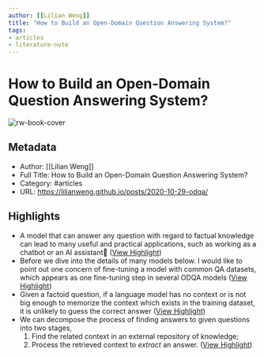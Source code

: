 ```yaml
---
author: [[Lilian Weng]]
title: "How to Build an Open-Domain Question Answering System?"
tags: 
- articles
- literature-note
---
```

# How to Build an Open-Domain Question Answering System?

![rw-book-cover](https://readwise-assets.s3.amazonaws.com/static/images/article1.be68295a7e40.png)

## Metadata
- Author: [[Lilian Weng]]
- Full Title: How to Build an Open-Domain Question Answering System?
- Category: #articles
- URL: https://lilianweng.github.io/posts/2020-10-29-odqa/

## Highlights
- A model that can answer any question with regard to factual knowledge can lead to many useful and practical applications, such as working as a chatbot or an AI assistant🤖 ([View Highlight](https://read.readwise.io/read/01gyzfhsrax4rhjjtk7mk4yc9a))
- Before we dive into the details of many models below. I would like to point out one concern of fine-tuning a model with common QA datasets, which appears as one fine-tuning step in several ODQA models ([View Highlight](https://read.readwise.io/read/01gyzfjtm5xhnrc29090mc7x0j))
- Given a factoid question, if a language model has no context or is not big enough to memorize the context which exists in the training dataset, it is unlikely to guess the correct answer ([View Highlight](https://read.readwise.io/read/01gyzfk6mvsaws6g7183j3bcsk))
- We can decompose the process of finding answers to given questions into two stages,
  1. Find the related context in an external repository of knowledge;
  2. Process the retrieved context to *extract* an answer. ([View Highlight](https://read.readwise.io/read/01gyzfkdhf556f2sbv3kk1n13b))

